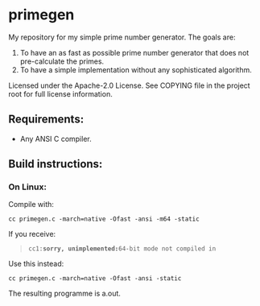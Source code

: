 # primegen

My repository for my simple prime number generator. The goals are:
1. To have an as fast as possible prime number generator that does not pre-calculate the primes.
2. To have a simple implementation without any sophisticated algorithm.

Licensed under the Apache-2.0 License. See COPYING file in the project root for full license information.

## Requirements:
- Any ANSI C compiler.

## Build instructions:
### On Linux:
Compile with:

    cc primegen.c -march=native -Ofast -ansi -m64 -static
    
If you receive:

>`cc1:`**`sorry, unimplemented:`**`64-bit mode not compiled in`

Use this instead:

    cc primegen.c -march=native -Ofast -ansi -static

The resulting programme is a.out.
